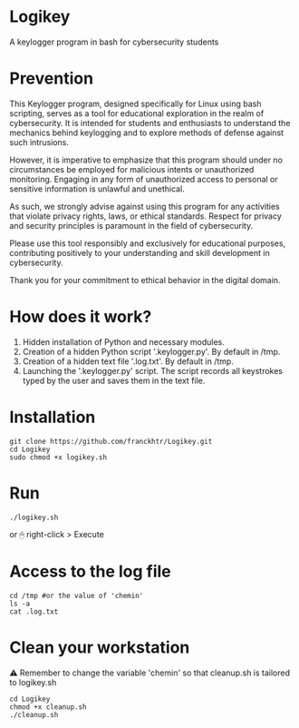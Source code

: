 # Logikey
A keylogger program in bash for cybersecurity students

# Prevention
This Keylogger program, designed specifically for Linux using bash scripting, serves as a tool for educational exploration in the realm of cybersecurity. It is intended for students and enthusiasts to understand the mechanics behind keylogging and to explore methods of defense against such intrusions.

However, it is imperative to emphasize that this program should under no circumstances be employed for malicious intents or unauthorized monitoring. Engaging in any form of unauthorized access to personal or sensitive information is unlawful and unethical.

As such, we strongly advise against using this program for any activities that violate privacy rights, laws, or ethical standards. Respect for privacy and security principles is paramount in the field of cybersecurity.

Please use this tool responsibly and exclusively for educational purposes, contributing positively to your understanding and skill development in cybersecurity.

Thank you for your commitment to ethical behavior in the digital domain.

# How does it work?
1. Hidden installation of Python and necessary modules.
2. Creation of a hidden Python script '.keylogger.py'. By default in /tmp.
3. Creation of a hidden text file '.log.txt'. By default in /tmp.
4. Launching the '.keylogger.py' script. The script records all keystrokes typed by the user and saves them in the text file.

# Installation
    git clone https://github.com/franckhtr/Logikey.git
    cd Logikey
    sudo chmod +x logikey.sh

# Run
    ./logikey.sh
or 🖱 right-click > Execute

# Access to the log file
    cd /tmp #or the value of 'chemin'
    ls -a
    cat .log.txt

# Clean your workstation
⚠ Remember to change the variable 'chemin' so that cleanup.sh is tailored to logikey.sh

    cd Logikey
    chmod +x cleanup.sh
    ./cleanup.sh

